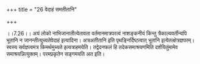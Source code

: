 +++
title = "26 वेदाहं समतीतानि"

+++
  
  
।।7.26।। अयं लोको नाभिजानातीत्येतावता वर्तमानमात्रपरत्वं नाशङ्कनीयं
किन्तु त्रैकाल्यवर्तीन्यपि भूतानि न जानन्तीत्युच्यतेवेदाहं इत्यादिना।
अत्रअतीतानि इति पृथङ्निर्दिष्टत्वात् भूतानि इत्येतत्क्षेत्रज्ञपरम्।
स्वस्य सर्वज्ञत्वमत्र किमर्थमुच्यते इत्यत्राहमयेति। तद्वेदनफलं हि
तदेकसमाश्रयणमिति दर्शयितुंमामेव समाश्रयन्नित्युक्तम्। परमप्रकृतेन
सङ्गमयति अत इति।  
  
